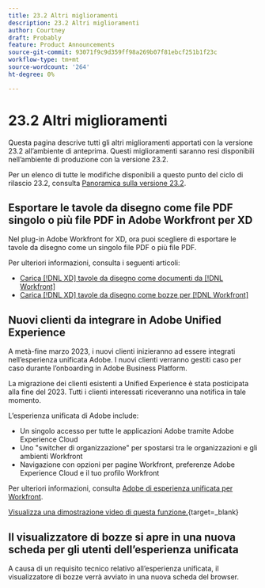 ```yaml
---
title: 23.2 Altri miglioramenti
description: 23.2 Altri miglioramenti
author: Courtney
draft: Probably
feature: Product Announcements
source-git-commit: 93071f9c9d359ff98a269b07f81ebcf251b1f23c
workflow-type: tm+mt
source-wordcount: '264'
ht-degree: 0%

---
```


# 23.2 Altri miglioramenti

Questa pagina descrive tutti gli altri miglioramenti apportati con la versione 23.2 all’ambiente di anteprima. Questi miglioramenti saranno resi disponibili nell’ambiente di produzione con la versione 23.2.

Per un elenco di tutte le modifiche disponibili a questo punto del ciclo di rilascio 23.2, consulta [Panoramica sulla versione 23.2](/help/quicksilver/product-announcements/product-releases/23.2-release-activity/23-2-release-overview.md).

## Esportare le tavole da disegno come file PDF singolo o più file PDF in Adobe Workfront per XD

Nel plug-in Adobe Workfront for XD, ora puoi scegliere di esportare le tavole da disegno come un singolo file PDF o più file PDF.

Per ulteriori informazioni, consulta i seguenti articoli:

* [Carica [!DNL XD] tavole da disegno come documenti da [!DNL Workfront]](/help/quicksilver/workfront-integrations-and-apps/adobe-workfront-for-creative-cloud/wf-adobe-xd-docs.md)
* [Carica [!DNL XD] tavole da disegno come bozze per [!DNL Workfront]](/help/quicksilver/workfront-integrations-and-apps/adobe-workfront-for-creative-cloud/wf-adobe-xd-proofs.md)

## Nuovi clienti da integrare in Adobe Unified Experience

A metà-fine marzo 2023, i nuovi clienti inizieranno ad essere integrati nell’esperienza unificata Adobe. I nuovi clienti verranno gestiti caso per caso durante l’onboarding in Adobe Business Platform.

La migrazione dei clienti esistenti a Unified Experience è stata posticipata alla fine del 2023. Tutti i clienti interessati riceveranno una notifica in tale momento.

L’esperienza unificata di Adobe include:

* Un singolo accesso per tutte le applicazioni Adobe tramite Adobe Experience Cloud
* Uno &quot;switcher di organizzazione&quot; per spostarsi tra le organizzazioni e gli ambienti Workfront
* Navigazione con opzioni per pagine Workfront, preferenze Adobe Experience Cloud e il tuo profilo Workfront

Per ulteriori informazioni, consulta [Adobe di esperienza unificata per Workfront](/help/quicksilver/workfront-basics/navigate-workfront/workfront-navigation/adobe-unified-experience.md).

[Visualizza una dimostrazione video di questa funzione.](https://video.tv.adobe.com/v/3412388/){target=_blank}

## Il visualizzatore di bozze si apre in una nuova scheda per gli utenti dell’esperienza unificata

A causa di un requisito tecnico relativo all’esperienza unificata, il visualizzatore di bozze verrà avviato in una nuova scheda del browser.